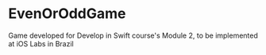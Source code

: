 # EvenOrOddGame
Game developed for Develop in Swift course's Module 2, to be implemented at iOS Labs in Brazil
